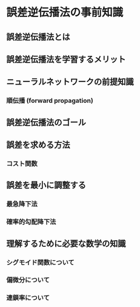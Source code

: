 # 誤差逆伝播法の事前知識
## 誤差逆伝播法とは
## 誤差逆伝播法を学習するメリット
## ニューラルネットワークの前提知識
### 順伝播 (forward propagation)
## 誤差逆伝播法のゴール
## 誤差を求める方法
### コスト関数
## 誤差を最小に調整する
### 最急降下法
### 確率的勾配降下法

## 理解するために必要な数学の知識
### シグモイド関数について
### 偏微分について
### 連鎖率について